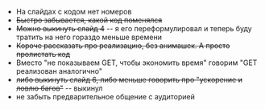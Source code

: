 * На слайдах с кодом нет номеров
* ~~Быстро забывается, какой код поменялся~~
* ~~Можно выкинуть слайд 4~~ -- я его переформулировал и теперь буду тратить на него гораздо меньше времени
* ~~Короче рассказать про реализацию, без анимашек. А просто пролистать код~~
* Вместо "не показываем GET, чтобы экономить время" говорим "GET реализован аналогично"
* ~~либо выкинуть слайд 6, либо меньше говорить про "ускорение и ловлю багов"~~ -- выкинул
* не забыть предварительное общение с аудиторией
